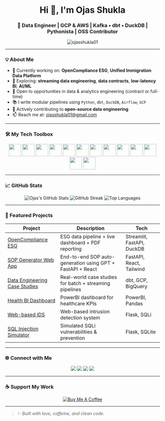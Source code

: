 <h1 align="center">Hi 👋, I'm Ojas Shukla</h1>
<h3 align="center">🚀 Data Engineer | GCP & AWS | Kafka • dbt • DuckDB | Pythonista | OSS Contributor</h3>

<p align="center">
  <img src="https://komarev.com/ghpvc/?username=ojasshukla01&label=Profile%20views&color=0e75b6&style=flat" alt="ojasshukla01" />
</p>

---

### 💡 About Me

- 🔭 Currently working on: **OpenCompliance ESG**, **Unified Immigration Data Platform**
- 🧪 Exploring: **streaming data engineering**, **data contracts**, **low-latency BI**, **AI/ML**
- 💼 Open to opportunities in data & analytics engineering (contract or full-time)
- 📚 I write modular pipelines using `Python`, `dbt`, `DuckDB`, `Airflow`, `GCP`
- 🎯 Actively contributing to **open-source data engineering**
- 📫 Reach me at: ojasshukla01@gmail.com

---

### 🛠️ My Tech Toolbox

<p align="center">
  <img src="https://cdn.jsdelivr.net/gh/devicons/devicon/icons/python/python-original.svg" width="40"/>
  <img src="https://cdn.jsdelivr.net/gh/devicons/devicon/icons/googlecloud/googlecloud-original.svg" width="40"/>
  <img src="https://cdn.jsdelivr.net/gh/devicons/devicon/icons/amazonwebservices/amazonwebservices-original.svg" width="40"/>
  <img src="https://cdn.jsdelivr.net/gh/devicons/devicon/icons/docker/docker-original.svg" width="40"/>
  <img src="https://cdn.jsdelivr.net/gh/devicons/devicon/icons/bash/bash-original.svg" width="40"/>
  <img src="https://cdn.jsdelivr.net/gh/devicons/devicon/icons/git/git-original.svg" width="40"/>
  <img src="https://cdn.jsdelivr.net/gh/devicons/devicon/icons/postgresql/postgresql-original.svg" width="40"/>
  <img src="https://cdn.jsdelivr.net/gh/devicons/devicon/icons/mysql/mysql-original.svg" width="40"/>
  <img src="https://cdn.jsdelivr.net/gh/devicons/devicon/icons/mongodb/mongodb-original.svg" width="40"/>
  <img src="https://cdn.jsdelivr.net/gh/devicons/devicon/icons/fastapi/fastapi-original.svg" width="40"/>
  <img src="https://cdn.jsdelivr.net/gh/devicons/devicon/icons/javascript/javascript-original.svg" width="40"/>
  <img src="https://cdn.jsdelivr.net/gh/devicons/devicon/icons/html5/html5-original.svg" width="40"/>
  <img src="https://cdn.jsdelivr.net/gh/devicons/devicon/icons/css3/css3-original.svg" width="40"/>
</p>

---

### 📈 GitHub Stats

<p align="center">
  <img src="https://github-readme-stats.vercel.app/api?username=ojasshukla01&show_icons=true&theme=radical" alt="Ojas's GitHub Stats" />
  <img src="https://github-readme-streak-stats.herokuapp.com/?user=ojasshukla01&theme=radical" alt="GitHub Streak" />
  <img src="https://github-readme-stats.vercel.app/api/top-langs/?username=ojasshukla01&layout=compact&theme=radical" alt="Top Languages" />
</p>

---

### 🧠 Featured Projects

| Project | Description | Tech |
|--------|-------------|------|
| [OpenCompliance ESG](https://github.com/ojasshukla01/opencompliance-esg) | ESG data pipeline + live dashboard + PDF reporting | Streamlit, FastAPI, DuckDB |
| [SOP Generator Web App](https://github.com/ojasshukla01/sop-generator-frontend) | End-to-end SOP auto-generation using GPT + FastAPI + React | FastAPI, React, Tailwind |
| [Data Engineering Case Studies](https://github.com/ojasshukla01/data-engineering-case-studies) | Real-world case studies for batch + streaming pipelines | dbt, GCP, BigQuery |
| [Health BI Dashboard](https://github.com/ojasshukla01/health-analytics-bi-dashboard) | PowerBI dashboard for healthcare KPIs | PowerBI, Pandas |
| [Web-based IDS](https://github.com/ojasshukla01/web-bases-analysis-intrusion-detection-system) | Web-based intrusion detection system | Flask, SQLi |
| [SQL Injection Simulator](https://github.com/ojasshukla01/sql-injection) | Simulated SQLi vulnerabilities & prevention | Flask, SQLite |

---

### 🌐 Connect with Me

<p align="center">
  <a href="https://www.linkedin.com/in/ojasshukla01"><img src="https://img.shields.io/badge/-LinkedIn-0077B5?style=for-the-badge&logo=linkedin&logoColor=white"/></a>
  <a href="mailto:ojasshukla01@gmail.com"><img src="https://img.shields.io/badge/-Gmail-D14836?style=for-the-badge&logo=gmail&logoColor=white"/></a>
  <a href="https://instagram.com/ojas_shukla"><img src="https://img.shields.io/badge/-Instagram-E4405F?style=for-the-badge&logo=instagram&logoColor=white"/></a>
  <a href="https://github.com/ojasshukla01?tab=repositories"><img src="https://img.shields.io/badge/-GitHub-181717?style=for-the-badge&logo=github&logoColor=white"/></a>
</p>

---

### ☕ Support My Work

<p align="center">
  <a href="https://buymeacoffee.com/ojasshuklav" target="_blank">
    <img src="https://img.shields.io/badge/-Buy%20me%20a%20coffee-ea4aaa?style=for-the-badge&logo=buy-me-a-coffee&logoColor=white" alt="Buy Me A Coffee"/>
  </a>
</p>

---

> ✨ *Built with love, caffeine, and clean code.*
